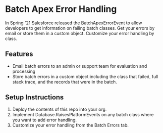 # Batch Apex Error Handling

In Spring '21 Salesforce released the BatchApexErrorEvent to allow developers to get information on failing batch classes. Get your errors by email or store them in a custom object. Customize your error handling by class.

## Features
- Email batch errors to an admin or support team for evaluation and processing
- Store batch errors in a custom object including the class that failed, full stack trace, and the records that were in the batch.

## Setup Instructions
1. Deploy the contents of this repo into your org.
2. Implement Database.RaisesPlatformEvents on any batch class where you want to add error handling.
3. Customize your error handling from the Batch Errors tab.

    